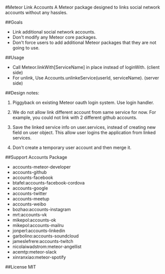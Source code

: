 #Meteor Link Accounts
A Meteor package designed to links social network accounts without any hassles.

##Goals
* Link additional social network accounts.
* Don't modify any Meteor core packages.
* Don't force users to add additional Meteor packages that they are not going to
  use.

##Usage
* Call Meteor.linkWith[ServiceName] in place instead of loginWith.  (client side)
* For unlink, Use Accounts.unlinkeService(userId, serviceName).  (server side)


##Design notes:
1. Piggyback on existing Meteor oauth login system. Use login handler.

2. We do not allow link different account from same service for now. For example, you
   could not link with 2 different github accounts.

3. Save the linked service info on user.services, instead of creating new field
   on user object.  This allow user logins the application from linked services.

4. Don't create a temporary user account and then merge it.

##Support Accounts Package
* accounts-meteor-developer
* accounts-github
* accounts-facebook
* btafel:accounts-facebook-cordova
* accounts-google
* accounts-twitter
* accounts-meetup
* accounts-weibo
* bozhao:accounts-instagram
* mrt:accounts-vk
* mikepol:accounts-ok
* mikepol:accounts-mailru
* jonperl:accounts-linkedin
* garbolino:accounts-soundcloud
* jameslefrere:accounts-twitch
* nicolaiwadstrom:meteor-angellist
* acemtp:meteor-slack
* xinranxiao:meteor-spotify

##License
MIT
